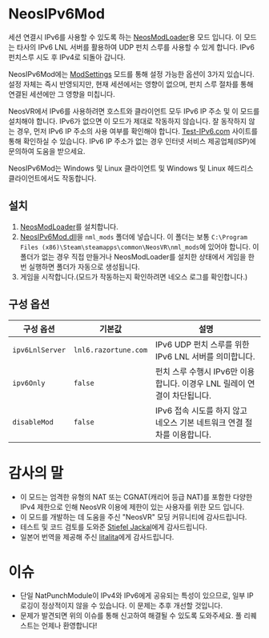 # NeosIPv6Mod

세션 연결시 IPv6를 사용할 수 있도록 하는 [NeosModLoader](https://github.com/zkxs/NeosModLoader)용 모드 입니다. 이 모드는 타사의 IPv6 LNL 서버를 활용하여 UDP 펀치 스루를 사용할 수 있게 합니다. IPv6 펀치스루 시도 후 IPv4로 되돌아 갑니다.

NeosIPv6Mod에는 [ModSettings](https://github.com/badhaloninja/NeosModSettings) 모드를 통해 설정 가능한 옵션이 3가지 있습니다. 설정 자체는 즉시 반영되지만, 현재 세션에서는 영향이 없으며, 펀치 스루 절차를 통해 연결된 세션에만 그 영향을 미칩니다.

NeosVR에서 IPv6를 사용하려면 호스트와 클라이언트 모두 IPv6 IP 주소 및 이 모드를 설치해야 합니다. IPv6가 없으면 이 모드가 제대로 작동하지 않습니다. 잘 동작하지 않는 경우, 먼저 IPv6 IP 주소의 사용 여부를 확인해야 합니다. [Test-IPv6.com](https://test-ipv6.com/) 사이트를 통해 확인하실 수 있습니다. IPv6 IP 주소가 없는 경우 인터넷 서비스 제공업체(ISP)에 문의하여 도움을 받으세요.

NeosIPv6Mod는 Windows 및 Linux 클라이언트 및 Windows 및 Linux 헤드리스 클라이언트에서도 작동합니다.


## 설치

1. [NeosModLoader](https://github.com/zkxs/NeosModLoader)를 설치합니다.
1. [NeosIPv6Mod.dll](https://github.com/bontebok/NeosIPv6Mod/releases)을 `nml_mods` 폴더에 넣습니다. 이 폴더는 보통 `C:\Program Files (x86)\Steam\steamapps\common\NeosVR\nml_mods`에 있어야 합니다. 이 폴더가 없는 경우 직접 만들거나 NeosModLoader를 설치한 상태에서 게임을 한 번 실행하면 폴더가 자동으로 생성됩니다.
1. 게임을 시작합니다.(모드가 작동하는지 확인하려면 네오스 로그를 확인합니다.)


## 구성 옵션

|구성 옵션        |기본값               |설명                                                                                                     |
|----------------|---------------------|----------------------------------------------------------------------------------------------------------|
|`ipv6LnlServer` |`lnl6.razortune.com` |IPv6 UDP 펀치 스루를 위한 IPv6 LNL 서버를 의미합니다.                                                        |
|`ipv6Only`      |`false`              |펀치 스루 수행시 IPv6만 이용합니다. 이경우 LNL 릴레이 연결이 차단됩니다.                                       |
|`disableMod`    |`false`              |IPv6 접속 시도를 하지 않고 네오스 기본 네트워크 연결 절차를 이용합니다.                                        |


# 감사의 말

* 이 모드는 엄격한 유형의 NAT 또는 CGNAT(캐리어 등급 NAT)를 포함한 다양한 IPv4 제한으로 인해 NeosVR 이용에 제한이 있는 사용자를 위한 모드 입니다.
* 이 모드를 개발하는 데 도움을 주신 "NeosVR" 모딩 커뮤니티에 감사드립니다.
* 테스트 및 코드 검토를 도와준 [Stiefel Jackal](https://github.com/stiefeljackal)에게 감사드립니다.
* 일본어 번역을 제공해 주신 [litalita](https://github.com/litalita0)에게 감사드립니다.


# 이슈

* 단일 NatPunchModule이 IPv4와 IPv6에게 공유되는 특성이 있으므로, 일부 IP 로깅이 정상적이지 않을 수 있습니다. 이 문제는 추후 개선할 것입니다.
* 문제가 발견되면 위의 이슈를 통해 신고하여 해결될 수 있도록 도와주세요. 풀 리퀘스트는 언제나 환영합니다!
